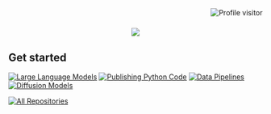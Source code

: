 <a href="https://komarev.com/ghpvc/?username=acceleratescience">
  <img align="right" src="https://komarev.com/ghpvc/?username=acceleratescience&label=Visitors&color=0e75b6&style=flat" alt="Profile visitor" />
</a>

<h1 align="center">
  <a href="https://git.io/typing-svg">
    <img src="https://readme-typing-svg.herokuapp.com/?lines=Welcome+to+Accelerate+Science.&center=true&size=15&pause=10000">
  </a>
</h1>


## Get started
[![Large Language Models](https://github-readme-stats.vercel.app/api/pin/?username=acceleratescience&repo=large-language-models&border_color=3336FF&bg_color=0D1117&title_color=C9D1D9&text_color=8B949E&icon_color=7F3FBF)](https://github.com/acceleratescience/large-language-models)
[![Publishing Python Code](https://github-readme-stats.vercel.app/api/pin/?username=acceleratescience&repo=packaging-publishing&border_color=3336FF&bg_color=0D1117&title_color=C9D1D9&text_color=8B949E&icon_color=7F3FBF)](https://github.com/acceleratescience/packaging-publishing)
[![Data Pipelines](https://github-readme-stats.vercel.app/api/pin/?username=acceleratescience&repo=data-school-Autumn23&border_color=3336FF&bg_color=0D1117&title_color=C9D1D9&text_color=8B949E&icon_color=7F3FBF)](https://github.com/acceleratescience/data-school-Autumn23)
[![Diffusion Models](https://github-readme-stats.vercel.app/api/pin/?username=acceleratescience&repo=diffusion-models&border_color=3336FF&bg_color=0D1117&title_color=C9D1D9&text_color=8B949E&icon_color=7F3FBF)](https://github.com/acceleratescience/diffusion-models)


<p align="left">
  <a href="https://github.com/acceleratescience?tab=repositories" target="_blank"><img alt="All Repositories" title="All Repositories" src="https://img.shields.io/badge/-All%20Repos-2962FF?style=for-the-badge&logo=koding&logoColor=white"/></a>
</p>

